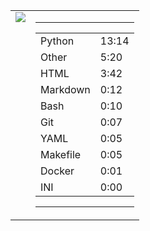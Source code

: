 
<table><tr>
<td valign="top">
  <img src="https://wakatime.com/share/@Aperture/0cd21d5d-ac4f-458d-9c71-d06f479c1297.png" />
</td>

<td valign="top">
  <hr>
  <table>
    <tr><td>Python</td><td>13:14</td></tr><tr><td>Other</td><td>5:20</td></tr><tr><td>HTML</td><td>3:42</td></tr><tr><td>Markdown</td><td>0:12</td></tr><tr><td>Bash</td><td>0:10</td></tr><tr><td>Git</td><td>0:07</td></tr><tr><td>YAML</td><td>0:05</td></tr><tr><td>Makefile</td><td>0:05</td></tr><tr><td>Docker</td><td>0:01</td></tr><tr><td>INI</td><td>0:00</td></tr>
  </table>
  <hr>
</td>
</tr></table>

